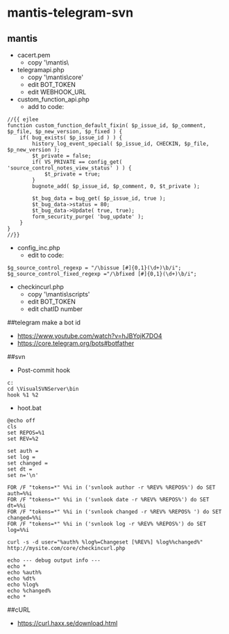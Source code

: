 # mantis-telegram-svn

## mantis 
- cacert.pem
  - copy '\mantis\
- telegramapi.php 
  - copy '\mantis\core\'
  - edit BOT_TOKEN
  - edit WEBHOOK_URL
- custom_function_api.php
  - add to code:
```
//{{ ejlee
function custom_function_default_fixin( $p_issue_id, $p_comment, $p_file, $p_new_version, $p_fixed ) {
	if( bug_exists( $p_issue_id ) ) {
		history_log_event_special( $p_issue_id, CHECKIN, $p_file, $p_new_version );
		$t_private = false;
		if( VS_PRIVATE == config_get( 'source_control_notes_view_status' ) ) {
			$t_private = true;
		}
		bugnote_add( $p_issue_id, $p_comment, 0, $t_private );

		$t_bug_data = bug_get( $p_issue_id, true );
		$t_bug_data->status = 80;
		$t_bug_data->Update( true, true);
		form_security_purge( 'bug_update' );
	}
}
//}}
```
- config_inc.php
  - edit to code:
```
$g_source_control_regexp = "/\bissue [#]{0,1}(\d+)\b/i";
$g_source_control_fixed_regexp ="/\bfixed [#]{0,1}(\d+)\b/i";
```
- checkincurl.php
  - copy '\mantis\scripts\'
  - edit BOT_TOKEN
  - edit chatID number

##telegram
make a bot id
- https://www.youtube.com/watch?v=hJBYojK7DO4
- https://core.telegram.org/bots#botfather

##svn
- Post-commit hook
```
c:
cd \VisualSVNServer\bin
hook %1 %2
```

- hoot.bat
```
@echo off
cls
set REPOS=%1
set REV=%2

set auth =
set log =
set changed =
set dt =
set n='\n'

FOR /F "tokens=*" %%i in ('svnlook author -r %REV% %REPOS%') do SET auth=%%i
FOR /F "tokens=*" %%i in ('svnlook date -r %REV% %REPOS%') do SET dt=%%i
FOR /F "tokens=*" %%i in ('svnlook changed -r %REV% %REPOS% ') do SET changed=%%i
FOR /F "tokens=*" %%i in ('svnlook log -r %REV% %REPOS%') do SET log=%%i

curl -s -d user="%auth% %log%=Changeset [%REV%] %log%%changed%" http://mysite.com/core/checkincurl.php

echo --- debug output info ---
echo *
echo %auth%
echo %dt%
echo %log%
echo %changed%
echo *
```


##cURL
- https://curl.haxx.se/download.html
